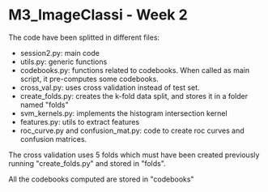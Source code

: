 # M3_ImageClassi - Week 2

The code have been splitted in different files:
 - session2.py: main code
 - utils.py: generic functions
 - codebooks.py: functions related to codebooks. When called as main script, it pre-computes some codebooks.
 - cross_val.py: uses cross validation instead of test set.
 - create_folds.py: creates the k-fold data split, and stores it in a folder named "folds"
 - svm_kernels.py: implements the histogram intersection kernel
 - features.py: utils to extract features
 - roc_curve.py and confusion_mat.py: code to create roc curves and confusion matrices.

 The cross validation uses 5 folds which must have been created previously running "create_folds.py" and stored in "folds".

 All the codebooks computed are stored in "codebooks"
